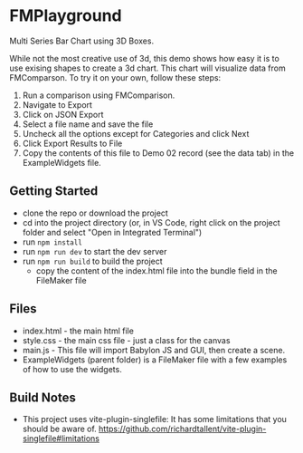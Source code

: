# FMPlayground

Multi Series Bar Chart using 3D Boxes.

While not the most creative use of 3d, this demo shows how easy it is to use exising shapes to create a 3d chart. This chart will visualize data from FMComparson. To try it on your own, follow these steps:

1. Run a comparison using FMComparison.
2. Navigate to Export
3. Click on JSON Export
4. Select a file name and save the file
5. Uncheck all the options except for Categories and click Next
6. Click Export Results to File
7. Copy the contents of this file to Demo 02 record (see the data tab) in the ExampleWidgets file.

## Getting Started

- clone the repo or download the project
- cd into the project directory (or, in VS Code, right click on the project folder and select "Open in Integrated Terminal")
- run `npm install`
- run `npm run dev` to start the dev server
- run `npm run build` to build the project
  - copy the content of the index.html file into the bundle field in the FileMaker file

## Files

- index.html - the main html file
- style.css - the main css file - just a class for the canvas
- main.js - This file will import Babylon JS and GUI, then create a scene.
- ExampleWidgets (parent folder) is a FileMaker file with a few examples of how to use the widgets.

## Build Notes

- This project uses vite-plugin-singlefile: It has some limitations that you should be aware of. https://github.com/richardtallent/vite-plugin-singlefile#limitations
